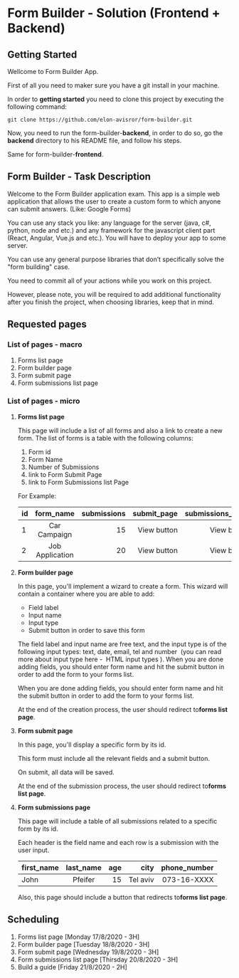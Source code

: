 # Form Builder - Solution (Frontend + Backend)

## Getting Started

Wellcome to Form Builder App.

First of all you need to maker sure you have a git install in your machine.

In order to **getting started** you need to clone this project by executing the following command:

    git clone https://github.com/elon-avisror/form-builder.git

Now, you need to run the form-builder-**backend**, in order to do so, go the **backend** directory to his README file, and follow his steps.

Same for form-builder-**frontend**.

## Form Builder - Task Description

Welcome to the Form Builder application exam. This app is a simple web
application that allows the user to create a custom form to which anyone can
submit answers. (Like: Google Forms)

You can use any stack you like: any language for the server (java, c#, python,
node and etc.) and any framework for the javascript client part (React,
Angular, Vue.js and etc.). You will have to deploy your app to some server.

You can use any general purpose libraries that don’t specifically solve the
"form building" case.

You need to commit all of your actions while you work on this project.

However, please note, you will be required to add additional functionality after
you finish the project, when choosing libraries, keep that in mind​.

## Requested pages

### List of pages - macro

1. Forms list page
2. Form builder page
3. Form submit page
4. Form submissions list page

### List of pages - micro

1. **Forms list page**

   This page will include a list of all forms and also a link to create a new form.
   The list of forms is a table with the following columns:
    1. Form id
    2. Form Name
    3. Number of Submissions
    4. link to Form Submit Page
    5. link to Form Submissions list Page

    For Example:

    |       id      |   form_name       |   submissions     |   submit_page |   submissions_page    |
    |---------------|:-----------------:|------------------:|--------------:|----------------------:|
    |       1       |   Car Campaign    |       15          |   View button |       View button     |
    |       2       |   Job Application |       20          |   View button |       View button     |

2. **Form builder page**

   In this page, you'll implement a wizard to create a form.
   This wizard will contain a container where you are able to add:
   * Field label
   * Input name
   * Input type
   * Submit button in order to save this form

    The field label and input name are free text, and the input type is of the
    following input types: text, date, email, tel and number ​ (you can read more
    about input type here - ​ HTML input types​ ).
    When you are done adding fields, you should enter form name and hit the
    submit button in order to add the form to your forms list.

    When you are done adding fields, you should enter form name and hit the
    submit button in order to add the form to your forms list.

    At the end of the creation process, the user should redirect to ​**forms list
    page​**.

3. **Form submit page**

    In this page, you'll display a specific form by its id.

    This form must include all the relevant fields and a submit button.

    On submit, all data will be saved.

    At the end of the submission process, the user should redirect to ​**forms list page​**.

4. **Form submissions page**

    This page will include a table of all submissions related to a specific form by its id.

    E​ach header is the field name and each row is a submission with the user input.

    |   first_name  |   last_name   |   age |   city        |   phone_number   |
    |---------------|:-------------:|------:|--------------:|-----------------:|
    |       John    |   Pfeifer     |   15  |   Tel aviv    |   073-16-XXXX    |

    Also, this page should include a button that redirects to ​**forms list page​**.

## Scheduling

1. Forms list page [Monday 17/8/2020 - 3H]
2. Form builder page [Tuesday 18/8/2020 - 3H]
3. Form submit page [Wednesday 19/8/2020 - 3H]
4. Form submissions list page [Thirsday 20/8/2020 - 3H]
5. Build a guide [Friday 21/8/2020 - 2H]
